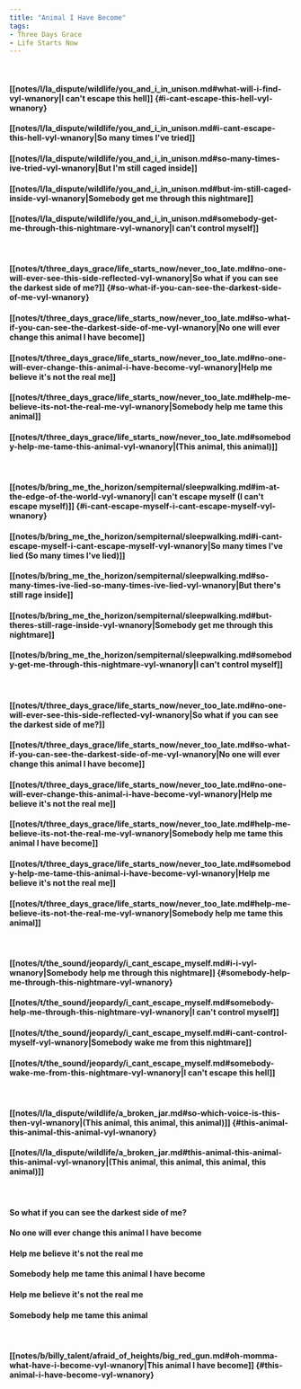 ```yaml
---
title: "Animal I Have Become"
tags:
- Three Days Grace
- Life Starts Now
---
```

&nbsp;
#### [[notes/l/la_dispute/wildlife/you_and_i_in_unison.md#what-will-i-find-vyl-wnanory|I can't escape this hell]] {#i-cant-escape-this-hell-vyl-wnanory}
#### [[notes/l/la_dispute/wildlife/you_and_i_in_unison.md#i-cant-escape-this-hell-vyl-wnanory|So many times I've tried]]
#### [[notes/l/la_dispute/wildlife/you_and_i_in_unison.md#so-many-times-ive-tried-vyl-wnanory|But I'm still caged inside]]
#### [[notes/l/la_dispute/wildlife/you_and_i_in_unison.md#but-im-still-caged-inside-vyl-wnanory|Somebody get me through this nightmare]]
#### [[notes/l/la_dispute/wildlife/you_and_i_in_unison.md#somebody-get-me-through-this-nightmare-vyl-wnanory|I can't control myself]]
&nbsp;
#### [[notes/t/three_days_grace/life_starts_now/never_too_late.md#no-one-will-ever-see-this-side-reflected-vyl-wnanory|So what if you can see the darkest side of me?]] {#so-what-if-you-can-see-the-darkest-side-of-me-vyl-wnanory}
#### [[notes/t/three_days_grace/life_starts_now/never_too_late.md#so-what-if-you-can-see-the-darkest-side-of-me-vyl-wnanory|No one will ever change this animal I have become]]
#### [[notes/t/three_days_grace/life_starts_now/never_too_late.md#no-one-will-ever-change-this-animal-i-have-become-vyl-wnanory|Help me believe it's not the real me]]
#### [[notes/t/three_days_grace/life_starts_now/never_too_late.md#help-me-believe-its-not-the-real-me-vyl-wnanory|Somebody help me tame this animal]]
#### [[notes/t/three_days_grace/life_starts_now/never_too_late.md#somebody-help-me-tame-this-animal-vyl-wnanory|(This animal, this animal)]]
&nbsp;
#### [[notes/b/bring_me_the_horizon/sempiternal/sleepwalking.md#im-at-the-edge-of-the-world-vyl-wnanory|I can't escape myself (I can't escape myself)]] {#i-cant-escape-myself-i-cant-escape-myself-vyl-wnanory}
#### [[notes/b/bring_me_the_horizon/sempiternal/sleepwalking.md#i-cant-escape-myself-i-cant-escape-myself-vyl-wnanory|So many times I've lied (So many times I've lied)]]
#### [[notes/b/bring_me_the_horizon/sempiternal/sleepwalking.md#so-many-times-ive-lied-so-many-times-ive-lied-vyl-wnanory|But there's still rage inside]]
#### [[notes/b/bring_me_the_horizon/sempiternal/sleepwalking.md#but-theres-still-rage-inside-vyl-wnanory|Somebody get me through this nightmare]]
#### [[notes/b/bring_me_the_horizon/sempiternal/sleepwalking.md#somebody-get-me-through-this-nightmare-vyl-wnanory|I can't control myself]]
&nbsp;
#### [[notes/t/three_days_grace/life_starts_now/never_too_late.md#no-one-will-ever-see-this-side-reflected-vyl-wnanory|So what if you can see the darkest side of me?]]
#### [[notes/t/three_days_grace/life_starts_now/never_too_late.md#so-what-if-you-can-see-the-darkest-side-of-me-vyl-wnanory|No one will ever change this animal I have become]]
#### [[notes/t/three_days_grace/life_starts_now/never_too_late.md#no-one-will-ever-change-this-animal-i-have-become-vyl-wnanory|Help me believe it's not the real me]]
#### [[notes/t/three_days_grace/life_starts_now/never_too_late.md#help-me-believe-its-not-the-real-me-vyl-wnanory|Somebody help me tame this animal I have become]]
#### [[notes/t/three_days_grace/life_starts_now/never_too_late.md#somebody-help-me-tame-this-animal-i-have-become-vyl-wnanory|Help me believe it's not the real me]]
#### [[notes/t/three_days_grace/life_starts_now/never_too_late.md#help-me-believe-its-not-the-real-me-vyl-wnanory|Somebody help me tame this animal]]
&nbsp;
#### [[notes/t/the_sound/jeopardy/i_cant_escape_myself.md#i-i-vyl-wnanory|Somebody help me through this nightmare]] {#somebody-help-me-through-this-nightmare-vyl-wnanory}
#### [[notes/t/the_sound/jeopardy/i_cant_escape_myself.md#somebody-help-me-through-this-nightmare-vyl-wnanory|I can't control myself]]
#### [[notes/t/the_sound/jeopardy/i_cant_escape_myself.md#i-cant-control-myself-vyl-wnanory|Somebody wake me from this nightmare]]
#### [[notes/t/the_sound/jeopardy/i_cant_escape_myself.md#somebody-wake-me-from-this-nightmare-vyl-wnanory|I can't escape this hell]]
&nbsp;
#### [[notes/l/la_dispute/wildlife/a_broken_jar.md#so-which-voice-is-this-then-vyl-wnanory|(This animal, this animal, this animal)]] {#this-animal-this-animal-this-animal-vyl-wnanory}
#### [[notes/l/la_dispute/wildlife/a_broken_jar.md#this-animal-this-animal-this-animal-vyl-wnanory|(This animal, this animal, this animal, this animal)]]
&nbsp;
#### So what if you can see the darkest side of me?
#### No one will ever change this animal I have become
#### Help me believe it's not the real me
#### Somebody help me tame this animal I have become
#### Help me believe it's not the real me
#### Somebody help me tame this animal
&nbsp;
#### [[notes/b/billy_talent/afraid_of_heights/big_red_gun.md#oh-momma-what-have-i-become-vyl-wnanory|This animal I have become]] {#this-animal-i-have-become-vyl-wnanory}

